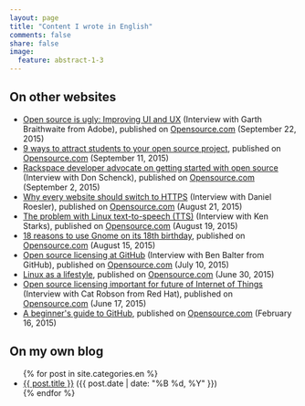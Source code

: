 ```yaml
---
layout: page
title: "Content I wrote in English"
comments: false
share: false
image:
  feature: abstract-1-3
---
```


## On other websites

<ul>
    <li><a href="https://opensource.com/life/15/9/ato-interview-garth-braithwaite">Open source is ugly: Improving UI and UX</a> (Interview with Garth Braithwaite from Adobe), published on <a href="http://opensource.com">Opensource.com</a> (September 22, 2015)</li>
    <li><a href="http://opensource.com/education/15/9/what-attracts-students-to-your-project">9 ways to attract students to your open source project</a>, published on <a href="http://opensource.com">Opensource.com</a> (September 11, 2015)</li>
    <li><a href="http://opensource.com/life/15/9/interview-don-schenck-rackspace">Rackspace developer advocate on getting started with open source</a> (Interview with Don Schenck), published on <a href="http://opensource.com">Opensource.com</a> (September 2, 2015)</li>
    <li><a href="https://opensource.com/business/15/8/interview-daniel-roesler-utilityapi">Why every website should switch to HTTPS</a> (Interview with Daniel Roesler), published on <a href="http://opensource.com">Opensource.com</a> (August 21, 2015)</li>
    <li><a href="https://opensource.com/life/15/8/interview-ken-starks-texas-linux-fest">The problem with Linux text-to-speech (TTS)</a> (Interview with Ken Starks), published on <a href="http://opensource.com">Opensource.com</a> (August 19, 2015)</li>
    <li><a href="http://opensource.com/life/15/8/gnome-turns-18">18 reasons to use Gnome on its 18th birthday</a>, published on <a href="http://opensource.com">Opensource.com</a> (August 15, 2015)</li>
    <li><a href="http://opensource.com/life/15/7/interview-ben-balter-github">Open source licensing at GitHub</a> (Interview with Ben Balter from GitHub), published on <a href="http://opensource.com">Opensource.com</a> (July 10, 2015)</li>
    <li><a href="http://opensource.com/life/15/6/my-linux-story-Aleksandar-Todorovic">Linux as a lifestyle</a>, published on <a href="http://opensource.com">Opensource.com</a> (June 30, 2015)</li>
    <li><a href="http://opensource.com/business/15/6/interview-cat-robson-red-hat">Open source licensing important for future of Internet of Things</a> (Interview with Cat Robson from Red Hat), published on <a href="http://opensource.com">Opensource.com</a> (June 17, 2015)</li>
    <li><a href="http://opensource.com/life/15/2/beginners-guide-github">A beginner's guide to GitHub</a>, published on <a href="http://opensource.com">Opensource.com</a> (February 16, 2015)</li>
</ul>

## On my own blog

<ul>
    {% for post in site.categories.en %}
        <li><a href="{{ site.url }}{{post.url }}">{{ post.title }}</a> ({{ post.date | date: "%B %d, %Y" }})</li>
    {% endfor %}
</ul>
